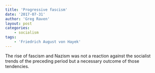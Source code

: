 ```yaml
---
title: 'Progressive fascism'
date: '2017-07-31'
author: 'Greg Raven'
layout: post
categories:
    - socialism
tags:
    - 'Friedrich August von Hayek'
---
```


The rise of fascism and Nazism was not a reaction against the socialist trends of the preceding period but a necessary outcome of those tendencies.